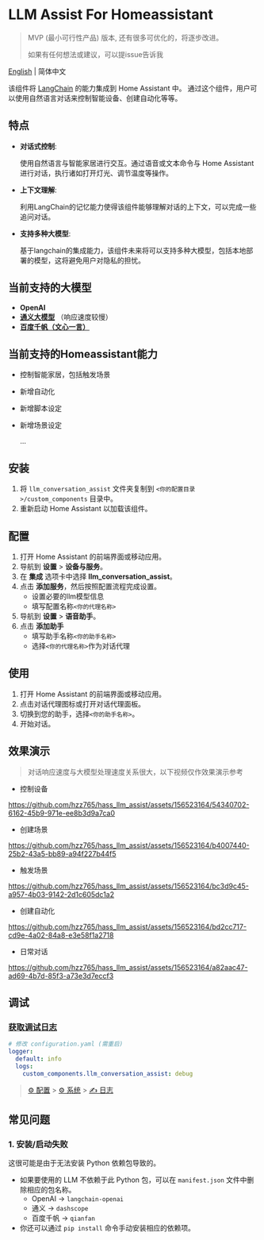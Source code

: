 # LLM Assist For Homeassistant
>MVP (最小可行性产品) 版本, 还有很多可优化的，将逐步改进。
>
>如果有任何想法或建议，可以提issue告诉我

[English](README.md) | 简体中文

该组件将 [LangChain](https://github.com/langchain-ai/langchain) 的能力集成到 Home Assistant 中。
通过这个组件，用户可以使用自然语言对话来控制智能设备、创建自动化等等。

## 特点
- __对话式控制__: 

  使用自然语言与智能家居进行交互。通过语音或文本命令与 Home Assistant 进行对话，执行诸如打开灯光、调节温度等操作。
- __上下文理解__: 

  利用LangChain的记忆能力使得该组件能够理解对话的上下文，可以完成一些追问对话。
- __支持多种大模型__:

  基于langchain的集成能力，该组件未来将可以支持多种大模型，包括本地部署的模型，这将避免用户对隐私的担忧。

## 当前支持的大模型
- **OpenAI**
- [**通义大模型**](https://tongyi.aliyun.com/) （响应速度较慢）
- [**百度千帆（文心一言）**](https://cloud.baidu.com/product/wenxinworkshop)

## 当前支持的Homeassistant能力
- 控制智能家居，包括触发场景
- 新增自动化
- 新增脚本设定
- 新增场景设定

  ...


## 安装

1. 将 `llm_conversation_assist` 文件夹复制到 `<你的配置目录>/custom_components` 目录中。
2. 重新启动 Home Assistant 以加载该组件。

## 配置

1. 打开 Home Assistant 的前端界面或移动应用。
2. 导航到 **设置** > **设备与服务**。
3. 在 **集成** 选项卡中选择 **llm_conversation_assist**。
4. 点击 **添加服务**，然后按照配置流程完成设置。
   - 设置必要的llm模型信息
   - 填写配置名称`<你的代理名称>`
5. 导航到 **设置** > **语音助手**。
6. 点击 **添加助手**
   - 填写助手名称`<你的助手名称>`
   - 选择`<你的代理名称>`作为对话代理

## 使用
1. 打开 Home Assistant 的前端界面或移动应用。
2. 点击对话代理图标或打开对话代理面板。
3. 切换到您的助手，选择`<你的助手名称>`。
4. 开始对话。

## 效果演示
> 对话响应速度与大模型处理速度关系很大，以下视频仅作效果演示参考
- 控制设备
  
https://github.com/hzz765/hass_llm_assist/assets/156523164/54340702-6162-45b9-971e-ee8b3d9a7ca0

- 创建场景

https://github.com/hzz765/hass_llm_assist/assets/156523164/b4007440-25b2-43a5-bb89-a94f227b44f5

- 触发场景

https://github.com/hzz765/hass_llm_assist/assets/156523164/bc3d9c45-a957-4b03-9142-2d1c605dc1a2
  
- 创建自动化

https://github.com/hzz765/hass_llm_assist/assets/156523164/bd2cc717-cd9e-4a02-84a8-e3e58f1a2718

- 日常对话

https://github.com/hzz765/hass_llm_assist/assets/156523164/a82aac47-ad69-4b7d-85f3-a73e3d7eccf3

## 调试
### [获取调试日志](https://www.home-assistant.io/integrations/logger)

```yaml
# 修改 configuration.yaml (需重启)
logger:
  default: info
  logs:
    custom_components.llm_conversation_assist: debug
```

> [⚙️ 配置](https://my.home-assistant.io/redirect/config) > [⚙️ 系统](https://my.home-assistant.io/redirect/system_dashboard) > [✍️ 日志](https://my.home-assistant.io/redirect/logs)

## 常见问题
### 1. 安装/启动失败
这很可能是由于无法安装 Python 依赖包导致的。

- 如果要使用的 LLM 不依赖于此 Python 包，可以在 `manifest.json` 文件中删除相应的包名称。
  - OpenAI -> `langchain-openai`
  - 通义 -> `dashscope`
  - 百度千帆 -> `qianfan`
- 你还可以通过 `pip install` 命令手动安装相应的依赖项。